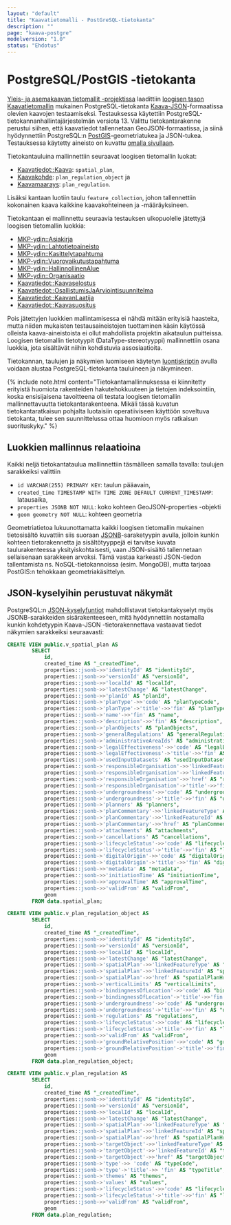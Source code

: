 ```yaml
---
layout: "default"
title: "Kaavatietomalli - PostGreSQL-tietokanta"
description: ""
page: "kaava-postgre"
modelversion: "1.0"
status: "Ehdotus"
---
```

# PostgreSQL/PostGIS -tietokanta

[Yleis- ja asemakaavan tietomallit -projektissa](../../../projektit/ak-yk-tietomallit/) laadittiin 
[loogisen tason Kaavatietomallin](../../looginenmalli/dokumentaatio/) mukainen PostgreSQL-tietokanta [Kaava-JSON](../json/)-formaatissa olevien kaavojen testaamiseksi. Testauksessa käytettiin PostgreSQL-tietokannanhallintajärjestelmän versiota 13. Valittu tietokantarakenne perustui siihen, että kaavatiedot tallennetaan GeoJSON-formaatissa, ja siinä hyödynnettiin PostgreSQL:n [PostGIS](https://postgis.net/)-geometriatukea ja JSON-tukea. Testauksessa käytetty aineisto on kuvattu [omalla sivullaan](../aineistot/).

Tietokantauluina mallinnettiin seuraavat loogisen tietomallin luokat:
* [Kaavatiedot::Kaava](../../looginenmalli/dokumentaatio/#kaava): ```spatial_plan```,
* [Kaavakohde](../../looginenmalli/dokumentaatio/#kaavakohde): ```plan_regulation_object``` ja
* [Kaavamaarays](../../looginenmalli/dokumentaatio/#kaavamaarays): ```plan_regulation```.

Lisäksi kantaan luotiin taulu ```feature_collection```, johon tallennettiin kokonainen kaava kaikkine kaavakohteineen ja -määräyksineen.

Tietokantaan ei mallinnettu seuraavia testauksen ulkopuolelle jätettyjä loogisen tietomallin luokkia:
* [MKP-ydin::Asiakirja](../../looginenmalli/dokumentaatio/#asiakirja)
* [MKP-ydin::Lahtotietoaineisto](../../looginenmalli/dokumentaatio/#lahtotietoaineisto)
* [MKP-ydin::Kasittelytapahtuma](../../looginenmalli/dokumentaatio/#kasittelytapahtuma)
* [MKP-ydin::Vuorovaikutustapahtuma](../../looginenmalli/dokumentaatio/#vuorovaikutustapahtuma)
* [MKP-ydin::HallinnollinenAlue](../../looginenmalli/dokumentaatio/#hallinnollinenalue)
* [MKP-ydin::Organisaatio](../../looginenmalli/dokumentaatio/#organisaatio)
* [Kaavatiedot::Kaavaselostus](../../looginenmalli/dokumentaatio/#kaavaselostus)
* [Kaavatiedot::OsallistumisJaArviointisuunnitelma](../../looginenmalli/dokumentaatio/#osallistumisjaarviointisuunnitelma)
* [Kaavatiedot::KaavanLaatija](../../looginenmalli/dokumentaatio/#kaavanlaatija)
* [Kaavatiedot::Kaavasuositus](../../looginenmalli/dokumentaatio/#kaavasuositus)

Pois jätettyjen luokkien mallintamisessa ei nähdä mitään erityisiä haasteita, mutta niiden mukaisten testausaineistojen tuottaminen käsin käytössä olleista kaava-aineistoista ei ollut mahdollista projektin aikataulun puitteissa. Loogisen tietomallin tietotyypit (DataType-stereotyyppi) mallinnettiin osana luokkia, jota sisältävät niihin kohdistuvia assosiaatioita.


Tietokannan, taulujen ja näkymien luomiseen käytetyn [luontiskriptin](https://github.com/YM-rakennettu-ymparisto/kaavatietomalli/blob/8a98b21e848c0208de9c384f49f30d3cf664ab73/testaus/postgre/init-user-db.sh) avulla voidaan alustaa PostgreSQL-tietokanta tauluineen ja näkymineen.

{% include note.html content="Tietokantamallinnuksessa ei kiinnitetty erityistä huomiota rakenteiden hakutehokkuuteen ja tietojen indeksointiin, koska ensisijaisena tavoitteena oli testata loogisen tietomallin mallinnettavuutta tietokantarakenteena. Mikäli tässä kuvatun tietokantaratkaisun pohjalta luotaisiin operatiiviseen käyttöön soveltuva tietokanta, tulee sen suunnittelussa ottaa huomioon myös ratkaisun suorituskyky." %} 

## Luokkien mallinnus relaatioina
Kaikki neljä tietokantataulua mallinnettiin täsmälleen samalla tavalla: taulujen sarakkeiksi valittiin
* ```id VARCHAR(255) PRIMARY KEY```: taulun pääavain,
* ```created_time TIMESTAMP WITH TIME ZONE DEFAULT CURRENT_TIMESTAMP```: latausaika,
* ```properties JSONB NOT NULL```: koko kohteen GeoJSON-properties -objekti
* ```geom geometry NOT NULL```: kohteen geometria

Geometriatietoa lukuunottamatta kaikki loogisen tietomallin mukainen tietosisältö kuvattiin siis suoraan [JSONB](https://www.postgresql.org/docs/current/datatype-json.html)-saraketyypin avulla, jolloin kunkin kohteen tietorakennetta ja sisältötyyppejä ei tarvitse kuvata taulurakenteessa yksityiskohtaisesti, vaan JSON-sisältö tallennetaan sellaisenaan sarakkeen arvoksi. Tämä vastaa karkeasti JSON-tiedon tallentamista ns. NoSQL-tietokannoissa (esim. MongoDB), mutta tarjoaa PostGIS:n tehokkaan geometriakäsittelyn.

## JSON-kyselyihin perustuvat näkymät
PostgreSQL:n [JSON-kyselyfuntiot](https://www.postgresql.org/docs/current/functions-json.html) mahdollistavat tietokantakyselyt myös JSONB-sarakkeiden sisärakenteeseen, mitä hyödynnettiin nostamalla kunkin kohdetyypin Kaava-JSON -tietorakennettava vastaavat tiedot näkymien sarakkeiksi seuraavasti:

```sql
CREATE VIEW public.v_spatial_plan AS
        SELECT
            id,
            created_time AS "_createdTime",
            properties::jsonb->>'identityId' AS "identityId",
            properties::jsonb->>'versionId' AS "versionId",
            properties::jsonb->>'localId' AS "localId",
            properties::jsonb->>'latestChange' AS "latestChange",
            properties::jsonb->>'planId' AS "planId",
            properties::jsonb->'planType'->>'code' AS "planTypeCode",
            properties::jsonb->'planType'->'title'->>'fin' AS "planTypeTitle",
            properties::jsonb->'name'->>'fin' AS "name",
            properties::jsonb->'description'->>'fin' AS "description",
            properties::jsonb->'planObjects' AS "planObjects",
            properties::jsonb->'generalRegulations' AS "generalRegulations",
            properties::jsonb->'administrativeAreaIds' AS "administrativeAreaIds",
            properties::jsonb->'legalEffectiveness'->>'code' AS "legalEffectivenessCode",
            properties::jsonb->'legalEffectiveness'->'title'->>'fin' AS "legalEffectivenessTitle",
            properties::jsonb->'usedInputDatasets' AS "usedInputDatasets",
            properties::jsonb->'responsibleOrganisation'->>'linkedFeatureType' AS "responsibleOrganisationLinkedFeatureType",
            properties::jsonb->'responsibleOrganisation'->>'linkedFeatureId' AS "responsibleOrganisationLinkedFeatureId",
            properties::jsonb->'responsibleOrganisation'->>'href' AS "responsibleOrganisationHref",
            properties::jsonb->'responsibleOrganisation'->'title'->>'fin' AS "responsibleOrganisationTitle",
            properties::jsonb->'undergroundness'->>'code' AS "undergroundnessCode",
            properties::jsonb->'undergroundness'->'title'->>'fin' AS "undergroundnessTitle",
            properties::jsonb->'planners' AS "planners",
            properties::jsonb->'planCommentary'->>'linkedFeatureType' AS "planCommentaryLinkedFeatureType",
            properties::jsonb->'planCommentary'->>'linkedFeatureId' AS "planCommentaryLinkedFeatureId",
            properties::jsonb->'planCommentary'->>'href' AS "planCommentaryHref",
            properties::jsonb->'attachments' AS "attachments",
            properties::jsonb->'cancellations' AS "cancellations",
            properties::jsonb->'lifecycleStatus'->>'code' AS "lifecycleStatusCode",
            properties::jsonb->'lifecycleStatus'->'title'->>'fin' AS "lifecycleStatusTitle",
            properties::jsonb->'digitalOrigin'->>'code' AS "digitalOriginCode",
            properties::jsonb->'digitalOrigin'->'title'->>'fin' AS "digitalOriginTitle",
            properties::jsonb->>'metadata' AS "metadata",
            properties::jsonb->>'initiationTime' AS "initiationTime",
            properties::jsonb->>'approvalTime' AS "approvalTime",
            properties::jsonb->>'validFrom' AS "validFrom",
            geom
        FROM data.spatial_plan;
```

```sql
CREATE VIEW public.v_plan_regulation_object AS
        SELECT
            id,
            created_time AS "_createdTime",
            properties::jsonb->>'identityId' AS "identityId",
            properties::jsonb->>'versionId' AS "versionId",
            properties::jsonb->>'localId' AS "localId",
            properties::jsonb->>'latestChange' AS "latestChange",
            properties::jsonb->'spatialPlan'->>'linkedFeatureType' AS "spatialPlanLinkedFeatureType",
            properties::jsonb->'spatialPlan'->>'linkedFeatureId' AS "spatialPlanLinkedFeatureId",
            properties::jsonb->'spatialPlan'->>'href' AS "spatialPlanHref",
            properties::jsonb->'verticalLimits' AS "verticalLimits",
            properties::jsonb->'bindingnessOfLocation'->>'code' AS "bindingnessOfLocationCode",
            properties::jsonb->'bindingnessOfLocation'->'title'->>'fin' AS "bindingnessOfLocationTitle",
            properties::jsonb->'undergroundness'->>'code' AS "undergroundnessCode",
            properties::jsonb->'undergroundness'->'title'->>'fin' AS "undergroundnessTitle",
            properties::jsonb->'regulations' AS "regulations",
            properties::jsonb->'lifecycleStatus'->>'code' AS "lifecycleStatusCode",
            properties::jsonb->'lifecycleStatus'->'title'->>'fin' AS "lifecycleStatusTitle",
            properties::jsonb->>'validFrom' AS "validFrom",
            properties::jsonb->'groundRelativePosition'->>'code' AS "groundRelativePositionCode",
            properties::jsonb->'groundRelativePosition'->'title'->>'fin' AS "groundRelativePositionTitle",
            geom
        FROM data.plan_regulation_object;
```

```sql
CREATE VIEW public.v_plan_regulation AS
        SELECT
            id,
            created_time AS "_createdTime",
            properties::jsonb->>'identityId' AS "identityId",
            properties::jsonb->>'versionId' AS "versionId",
            properties::jsonb->>'localId' AS "localId",
            properties::jsonb->>'latestChange' AS "latestChange",
            properties::jsonb->'spatialPlan'->>'linkedFeatureType' AS "spatialPlanLinkedFeatureType",
            properties::jsonb->'spatialPlan'->>'linkedFeatureId' AS "spatialPlanLinkedFeatureId",
            properties::jsonb->'spatialPlan'->>'href' AS "spatialPlanHref",
            properties::jsonb->'targetObject'->>'linkedFeatureType' AS "targetObjectLinkedFeatureType",
            properties::jsonb->'targetObject'->>'linkedFeatureId' AS "targetObjectLinkedFeatureId",
            properties::jsonb->'targetObject'->>'href' AS "targetObjectHref",
            properties::jsonb->'type'->> 'code' AS "typeCode",
            properties::jsonb->'type'->'title'->> 'fin' AS "typeTitle",
            properties::jsonb->'themes' AS "themes",
            properties::jsonb->'values' AS "values",
            properties::jsonb->'lifecycleStatus'->>'code' AS "lifecycleStatusCode",
            properties::jsonb->'lifecycleStatus'->'title'->>'fin' AS "lifecycleStatusTitle",
            properties::jsonb->>'validFrom' AS "validFrom",
            geom
        FROM data.plan_regulation;
```





